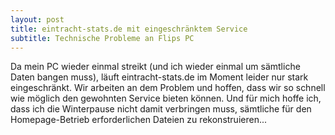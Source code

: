 ```yaml
---
layout: post
title: eintracht-stats.de mit eingeschränktem Service
subtitle: Technische Probleme an Flips PC
---
```


Da mein PC wieder einmal streikt (und ich wieder einmal um sämtliche Daten bangen muss), läuft eintracht-stats.de im Moment leider nur stark eingeschränkt. Wir arbeiten an dem Problem und hoffen, dass wir so schnell wie möglich den gewohnten Service bieten können. Und für mich hoffe ich, dass ich die Winterpause nicht damit verbringen muss, sämtliche für den Homepage-Betrieb erforderlichen Dateien zu rekonstruieren...


